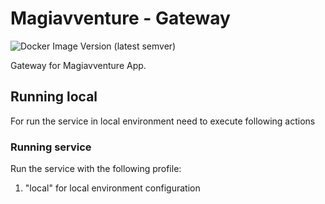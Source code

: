 # Magiavventure - Gateway
![Docker Image Version (latest semver)](https://img.shields.io/docker/v/magiavventure/gateway)

Gateway for Magiavventure App.

## Running local
For run the service in local environment need to execute following actions

### Running service
Run the service with the following profile:
1. "local" for local environment configuration